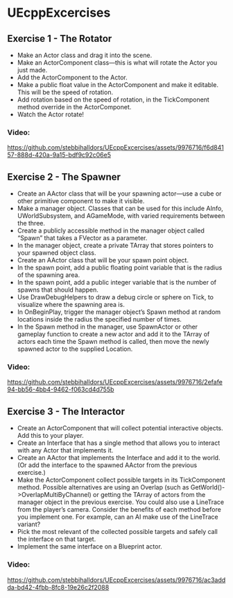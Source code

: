 # UEcppExcercises

## Exercise 1 - The Rotator
- Make an Actor class and drag it into the scene.
- Make an ActorComponent class—this is what will rotate the Actor you just made.
- Add the ActorComponent to the Actor.
- Make a public float value in the ActorComponent and make it editable. This will be the speed of rotation.
- Add rotation based on the speed of rotation, in the TickComponent method override in the ActorComponet.
- Watch the Actor rotate!

### Video: </br>


https://github.com/stebbihalldors/UEcppExcercises/assets/9976716/f6d84157-888d-420a-9a15-bdf9c92c06e5



## Exercise 2 - The Spawner
- Create an AActor class that will be your spawning actor—use a cube or other primitive component to make it visible.
- Make a manager object. Classes that can be used for this include AInfo, UWorldSubsystem, and AGameMode, with varied requirements between the three.
- Create a publicly accessible method in the manager object called “Spawn” that takes a FVector as a parameter.
- In the manager object, create a private TArray that stores pointers to your spawned object class.
- Create an AActor class that will be your spawn point object.
- In the spawn point, add a public floating point variable that is the radius of the spawning area.
- In the spawn point, add a public integer variable that is the number of spawns that should happen.
- Use DrawDebugHelpers to draw a debug circle or sphere on Tick, to visualize where the spawning area is.
- In OnBeginPlay, trigger the manager object’s Spawn method at random locations inside the radius the specified number of times.
- In the Spawn method in the manager, use SpawnActor or other gameplay function to create a new actor and add it to the TArray of actors each time the Spawn method is called,
  then move the newly spawned actor to the supplied Location.

### Video: </br>


https://github.com/stebbihalldors/UEcppExcercises/assets/9976716/2efafe94-bb56-4bb4-9462-f063cd4d755b



## Exercise 3 - The Interactor

- Create an ActorComponent that will collect potential interactive objects. Add this to your player.
- Create an Interface that has a single method that allows you to interact with any Actor that implements it.
- Create an AActor that implements the Interface and add it to the world. (Or add the interface to the spawned AActor from the previous exercise.)
- Make the ActorComponent collect possible targets in its TickComponent method. Possible alternatives are using an Overlap (such as GetWorld()->OverlapMultiByChannel) or getting the TArray of actors from the manager object in the previous exercise. You could also use a LineTrace from the player’s camera. Consider the benefits of each method before you implement one. For example, can an AI make use of the LineTrace variant?
- Pick the most relevant of the collected possible targets and safely call the interface on that target.
- Implement the same interface on a Blueprint actor.

### Video: </br>


https://github.com/stebbihalldors/UEcppExcercises/assets/9976716/ac3addda-bd42-4fbb-8fc8-19e26c2f2088



